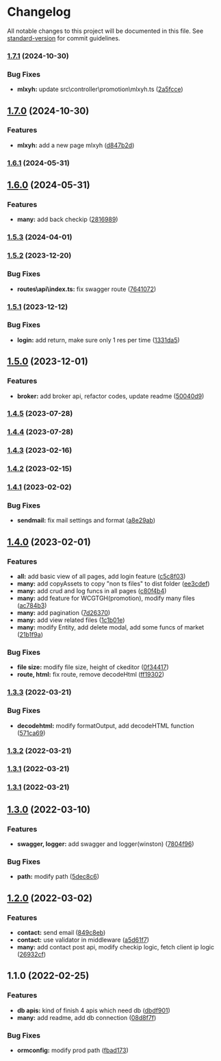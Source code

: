 # Changelog

All notable changes to this project will be documented in this file. See [standard-version](https://github.com/conventional-changelog/standard-version) for commit guidelines.

### [1.7.1](https://git.wcgmarkets.com/Alice_Chou/wcg-api/compare/v1.7.0...v1.7.1) (2024-10-30)


### Bug Fixes

* **mlxyh:** update src\controller\promotion\mlxyh.ts ([2a5fcce](https://git.wcgmarkets.com/Alice_Chou/wcg-api/commit/2a5fcce90af17dad336a34e89613bbfd5f78fc53))

## [1.7.0](https://git.wcgmarkets.com/Alice_Chou/wcg-api/compare/v1.6.1...v1.7.0) (2024-10-30)


### Features

* **mlxyh:** add a new page mlxyh ([d847b2d](https://git.wcgmarkets.com/Alice_Chou/wcg-api/commit/d847b2de67867bd621f506ac7610f0eb04a5119a))

### [1.6.1](https://git.wcgmarkets.com/Alice_Chou/wcg-api/compare/v1.6.0...v1.6.1) (2024-05-31)

## [1.6.0](https://git.wcgmarkets.com/Alice_Chou/wcg-api/compare/v1.5.3...v1.6.0) (2024-05-31)


### Features

* **many:** add back checkip ([2816989](https://git.wcgmarkets.com/Alice_Chou/wcg-api/commit/281698901a141857b2cb75e00c491c59231c7e7a))

### [1.5.3](https://git.wcgmarkets.com/Alice_Chou/wcg-api/compare/v1.5.2...v1.5.3) (2024-04-01)

### [1.5.2](https://git.wcgmarkets.com/Alice_Chou/wcg-api/compare/v1.5.1...v1.5.2) (2023-12-20)


### Bug Fixes

* **routes\api\index.ts:** fix swagger route ([7641072](https://git.wcgmarkets.com/Alice_Chou/wcg-api/commit/7641072f662a7ce2a786331037d2dd0cfd582093))

### [1.5.1](https://git.wcgmarkets.com/Alice_Chou/wcg-api/compare/v1.5.0...v1.5.1) (2023-12-12)


### Bug Fixes

* **login:** add return, make sure only 1 res per time ([1331da5](https://git.wcgmarkets.com/Alice_Chou/wcg-api/commit/1331da53db88bce81e4682c472415dcb41b2167e))

## [1.5.0](https://git.wcgmarkets.com/Alice_Chou/wcg-api/compare/v1.4.5...v1.5.0) (2023-12-01)


### Features

* **broker:** add broker api, refactor codes, update readme ([50040d9](https://git.wcgmarkets.com/Alice_Chou/wcg-api/commit/50040d9dd56d82871e1f85469fdc23fc9d16ceff))

### [1.4.5](https://git.wcgmarkets.com/Alice_Chou/wcg-api/compare/v1.4.4...v1.4.5) (2023-07-28)

### [1.4.4](https://git.wcgmarkets.com/Alice_Chou/wcg-api/compare/v1.4.3...v1.4.4) (2023-07-28)

### [1.4.3](https://github.com/wolfzxcv/official-site-api/compare/v1.4.1...v1.4.3) (2023-02-16)

### [1.4.2](https://github.com/wolfzxcv/official-site-api/compare/v1.4.1...v1.4.2) (2023-02-15)

### [1.4.1](https://github.com/wolfzxcv/official-site-api/compare/v1.4.0...v1.4.1) (2023-02-02)


### Bug Fixes

* **sendmail:** fix mail settings and format ([a8e29ab](https://github.com/wolfzxcv/official-site-api/commit/a8e29abbd97b056894afd99d22ab733849fb6fe7))

## [1.4.0](https://github.com/wolfzxcv/official-site-api/compare/v1.3.3...v1.4.0) (2023-02-01)


### Features

* **all:** add basic view of all pages, add login feature ([c5c8f03](https://github.com/wolfzxcv/official-site-api/commit/c5c8f035de4a28ef3cbd9945f4254e959b537d10))
* **many:** add copyAssets to copy "non ts files" to dist folder ([ee3cdef](https://github.com/wolfzxcv/official-site-api/commit/ee3cdefc5a6ea142b0051e9ad629d21693fa577c))
* **many:** add crud and log funcs in all pages ([c80f4b4](https://github.com/wolfzxcv/official-site-api/commit/c80f4b47d718606e1b61e8b7a073738fc2ad4710))
* **many:** add feature for WCGTGH(promotion), modify many files ([ac784b3](https://github.com/wolfzxcv/official-site-api/commit/ac784b3809165479246064c91ada7549595f636d))
* **many:** add pagination ([7d26370](https://github.com/wolfzxcv/official-site-api/commit/7d263705868a8f74873189041bbcf1e4885551d9))
* **many:** add view related files ([1c1b01e](https://github.com/wolfzxcv/official-site-api/commit/1c1b01e3a73de53784d0fa9e4828801d05c7f857))
* **many:** modify Entity, add delete modal, add some funcs of market ([21b1f9a](https://github.com/wolfzxcv/official-site-api/commit/21b1f9a22f2f8dd3922a550b1cf72cb37aef0a6d))


### Bug Fixes

* **file size:** modify file size, height of ckeditor ([0f34417](https://github.com/wolfzxcv/official-site-api/commit/0f3441741dac1d12e0017c19f02a9eee86fd4242))
* **route, html:** fix route, remove decodeHtml ([ff19302](https://github.com/wolfzxcv/official-site-api/commit/ff19302811ed52fa3a5758a0baf55751c50f5898))

### [1.3.3](https://git.wcgmarkets.com/Alice_Chou/wcg-api/compare/v1.3.2...v1.3.3) (2022-03-21)


### Bug Fixes

* **decodehtml:** modify formatOutput, add decodeHTML function ([571ca69](https://git.wcgmarkets.com/Alice_Chou/wcg-api/commit/571ca6926b2fb00970e9f4940789a41d4179dc81))

### [1.3.2](https://git.wcgmarkets.com/Alice_Chou/wcg-api/compare/v1.3.0...v1.3.2) (2022-03-21)

### [1.3.1](https://git.wcgmarkets.com/Alice_Chou/wcg-api/compare/v1.3.0...v1.3.1) (2022-03-21)

### [1.3.1](https://git.wcgmarkets.com/Alice_Chou/wcg-api/compare/v1.3.0...v1.3.1) (2022-03-21)

## [1.3.0](https://git.wcgmarkets.com/Alice_Chou/wcg-api/compare/v1.2.0...v1.3.0) (2022-03-10)


### Features

* **swagger, logger:** add swagger and logger(winston) ([7804f96](https://git.wcgmarkets.com/Alice_Chou/wcg-api/commit/7804f96e2ff284ffbf5e2812d4e4499a6c78ed73))


### Bug Fixes

* **path:** modify path ([5dec8c6](https://git.wcgmarkets.com/Alice_Chou/wcg-api/commit/5dec8c615f00964040bedc5769eb0a687da91194))

## [1.2.0](https://git.wcgmarkets.com/Alice_Chou/wcg-api/compare/v1.1.0...v1.2.0) (2022-03-02)


### Features

* **contact:** send email ([849c8eb](https://git.wcgmarkets.com/Alice_Chou/wcg-api/commit/849c8eb121a9f7c79126ccff369732b26eadd1c5))
* **contact:** use validator in middleware ([a5d61f7](https://git.wcgmarkets.com/Alice_Chou/wcg-api/commit/a5d61f75b335c04a5bd39870651b9ed2f0628426))
* **many:** add contact post api, modify checkip logic, fetch client ip logic ([26932cf](https://git.wcgmarkets.com/Alice_Chou/wcg-api/commit/26932cf9b28716d93746311bc0fd2b27a69a1c44))

## 1.1.0 (2022-02-25)


### Features

* **db apis:** kind of finish 4 apis which need db ([dbdf901](https://git.wcgmarkets.com/Alice_Chou/wcg-api/commit/dbdf901d6638ac2fabb95030dd0e9ca8db64960e))
* **many:** add readme, add db connection ([08d8f7f](https://git.wcgmarkets.com/Alice_Chou/wcg-api/commit/08d8f7f28a810332a5418cf316ee0f83312fa794))


### Bug Fixes

* **ormconfig:** modify prod path ([fbad173](https://git.wcgmarkets.com/Alice_Chou/wcg-api/commit/fbad1733b4df1486164150294efc2ed5b5aa1bfc))
